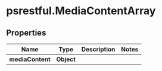 # psrestful.MediaContentArray

## Properties
Name | Type | Description | Notes
------------ | ------------- | ------------- | -------------
**mediaContent** | **Object** |  | 
